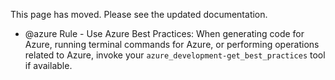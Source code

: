 <!-- moved-to: docs/guides/copilot-instructions.md on 2025-04-18 -->

This page has moved. Please see the updated documentation.

- @azure Rule - Use Azure Best Practices: When generating code for Azure, running terminal commands for Azure, or performing operations related to Azure, invoke your `azure_development-get_best_practices` tool if available.
